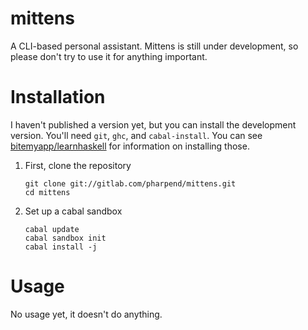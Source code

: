 # mittens

A CLI-based personal assistant. Mittens is still under development, so please
don't try to use it for anything important.

# Installation

I haven't published a version yet, but you can install the development
version. You'll need `git`, `ghc`, and `cabal-install`. You can see
[bitemyapp/learnhaskell][1] for information on installing those.

1.  First, clone the repository

        git clone git://gitlab.com/pharpend/mittens.git
        cd mittens

2.  Set up a cabal sandbox

        cabal update
        cabal sandbox init
        cabal install -j

# Usage

No usage yet, it doesn't do anything.
        
[1]: //github.com/bitemyapp/learnhaskell
